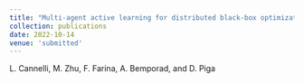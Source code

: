 ```yaml
---
title: "Multi-agent active learning for distributed black-box optimization"
collection: publications
date: 2022-10-14
venue: 'submitted'
---
```

L. Cannelli, M. Zhu, F. Farina, A. Bemporad, and D. Piga